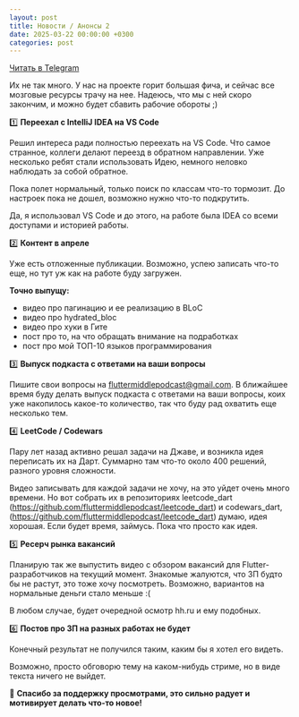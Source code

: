 ```yaml
---
layout: post
title: Новости / Анонсы 2
date: 2025-03-22 00:00:00 +0300
categories: post
---
```


[Читать в Telegram](https://t.me/fluttermiddlepodcast/403)

Их не так много. У нас на проекте горит большая фича, и сейчас все мозговые ресурсы трачу на нее. Надеюсь, что мы с ней
скоро закончим, и можно будет сбавить рабочие обороты ;)

1️⃣ **Переехал с IntelliJ IDEA на VS Code**

Решил интереса ради полностью переехать на VS Code. Что самое странное, коллеги делают переезд в обратном направлении.
Уже несколько ребят стали использовать Идею, немного неловко наблюдать за собой обратное.

Пока полет нормальный, только поиск по классам что-то тормозит. До настроек пока не дошел, возможно нужно что-то
подкрутить.

Да, я использовал VS Code и до этого, на работе была IDEA со всеми доступами и историей работы.

2️⃣ **Контент в апреле**

Уже есть отложенные публикации. Возможно, успею записать что-то еще, но тут уж как на работе буду загружен.

__Точно выпущу:__

- видео про пагинацию и ее реализацию в BLoC
- видео про hydrated_bloc
- видео про хуки в Гите
- пост про то, на что обращать внимание на подработках
- пост про мой ТОП-10 языков программирования

3️⃣ **Выпуск подкаста с ответами на ваши вопросы**

Пишите свои вопросы на fluttermiddlepodcast@gmail.com. В ближайшее время буду делать выпуск подкаста с ответами на ваши
вопросы, коих уже накопилось какое-то количество, так что буду рад охватить еще несколько тем.

4️⃣ **LeetCode / Codewars**

Пару лет назад активно решал задачи на Джаве, и возникла идея переписать их на Дарт. Суммарно там что-то около 400
решений, разного уровня сложности.

Видео записывать для каждой задачи не хочу, на это уйдет очень много времени. Но вот собрать их в репозиториях
leetcode_dart (https://github.com/fluttermiddlepodcast/leetcode_dart) и
codewars_dart, (https://github.com/fluttermiddlepodcast/leetcode_dart) думаю, идея хорошая. Если будет время, займусь.
Пока что просто как идея.

5️⃣ **Ресерч рынка вакансий**

Планирую так же выпустить видео с обзором вакансий для Flutter-разработчиков на текущий момент. Знакомые жалуются, что
ЗП будто бы не растут, это тоже хочу посмотреть. Возможно, вариантов на нормальные деньги стало меньше :(

В любом случае, будет очередной осмотр hh.ru и ему подобных.

6️⃣ **Постов про ЗП на разных работах не будет**

Конечный результат не получился таким, каким бы я хотел его видеть.

Возможно, просто обговорю тему на каком-нибудь стриме, но в виде текста ничего не выйдет.

🙏 **Спасибо за поддержку просмотрами, это сильно радует и мотивирует делать что-то новое!**
